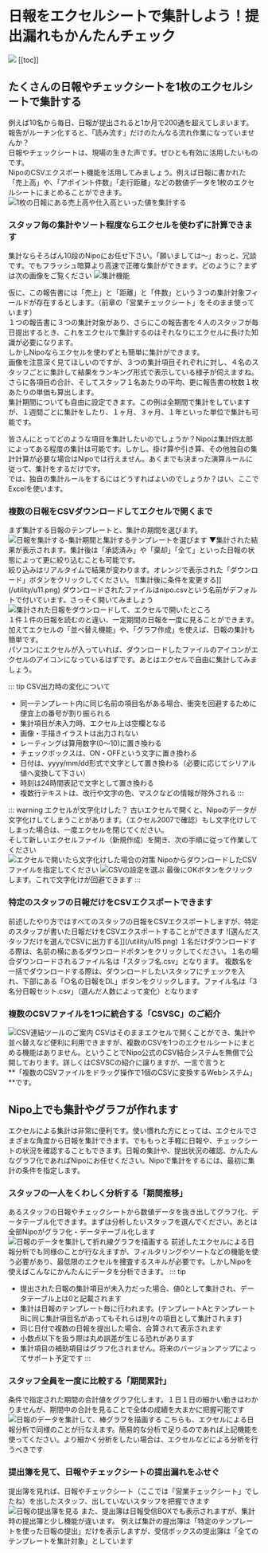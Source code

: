 # 日報をエクセルシートで集計しよう！提出漏れもかんたんチェック<Badge text="一部GOLD限定" type="warning" />
![](/utility/icatch2.png)
[[toc]]
## たくさんの日報やチェックシートを1枚のエクセルシートで集計する
例えば10名から毎日、日報が提出されると1か月で200通を超えてしまいます。報告がルーチン化すると、「読み流す」だけのたんなる流れ作業になっていませんか？  
日報やチェックシートは、現場の生きた声です。ぜひとも有効に活用したいものです。  
NipoのCSVエクスポート機能を活用してみましょう。例えば日報に書かれた「売上高」や、「アポイント件数」「走行距離」などの数値データを1枚のエクセルシートにまとめることができます。
![1枚の日報にある売上高や仕入高といった値を集計する](/utility/u8.png)

### スタッフ毎の集計やソート程度ならエクセルを使わずに計算できます
集計ならそろばん10段のNipoにお任せ下さい。「願いましては〜」おっと、冗談です。でもフラッシュ暗算より高速で正確な集計ができます。どのように？まずは次の画像をご覧ください
![集計機能](/utility/u9.png)

仮に、この報告書には「売上」と「距離」と「件数」という３つの集計対象フィールドが存在するとします。（前章の「営業チェックシート」をそのまま使っています）  
１つの報告書に３つの集計対象があり、さらにこの報告書を４人のスタッフが毎日提出するとき、これをエクセルで集計するのはそれなりにエクセルに長けた知識が必要になります。  
しかしNipoならエクセルを使わずとも簡単に集計ができます。  
画像を注意深く見てほしいのですが、３つの集計項目それぞれに対し、４名のスタッフごとに集計して結果をランキング形式で表示している様子が伺えますね。  
さらに各項目の合計、そしてスタッフ１名あたりの平均、更に報告書の枚数１枚あたりの単価も算出します。  
集計期間についても自由に設定できます。この例は全期間で集計をしていますが、１週間ごとに集計をしたり、１ヶ月、３ヶ月、１年といった単位で集計も可能です。  

皆さんにとってどのような項目を集計したいのでしょうか？Nipoは集計四太郎によってある程度の集計は可能です。しかし、掛け算や引き算、その他独自の集計計算が必要な場合はNipoでは行えません。あくまでも決まった演算ルールに従って、集計をするだけです。  
では、独自の集計ルールをするにはどうすればよいのでしょうか？はい、ここでExcelを使います。

### 複数の日報をCSVダウンロードしてエクセルで開くまで
まず集計する日報のテンプレートと、集計の期間を選びます。
![日報を集計する-集計期間と集計するテンプレートを選びます](/utility/u10.png)
▼集計された結果が表示されます。集計後は「承認済み」や「棄却」「全て」といった日報の状態によって更に絞り込むことも可能です。  
絞り込みはリアルタイムで結果が変わります。オレンジで表示された「ダウンロード」ボタンをクリックしてください。
![集計後に条件を変更する]](/utility/u11.png)
ダウンロードされたファイルはnipo.csvという名前がデフォルトで付いています。さっそく開いてみましょう  
![集計された日報をダウンロードして、エクセルで開いたところ](/utility/u12.png)  
１件１件の日報を読むのと違い、一定期間の日報を一度に見ることができます。加えてエクセルの「並べ替え機能」や、「グラフ作成」を使えば、日報の集計も簡単です。  
パソコンにエクセルが入っていれば、ダウンロードしたファイルのアイコンがエクセルのアイコンになっているはずです。あとはエクセルで自由に集計してみましょう。  

::: tip CSV出力時の変化について
- 同一テンプレート内に同じ名前の項目名がある場合、衝突を回避するために便宜上の番号が割り振られる
- 集計項目が未入力時、エクセル上は空欄となる
- 画像・手描きイラストは出力されない
- レーティングは算用数字(0〜10)に置き換わる
- チェックボックスは、ON・OFFという文字に置き換わる
- 日付は、yyyy/mm/dd形式で文字として置き換わる（必要に応じてシリアル値へ変換して下さい）
- 時刻は24時間表記で文字として置き換わる
- 複数行テキストは、改行や文字の色、マスクなどの情報が除外される
:::

::: warning エクセルが文字化けした？
古いエクセルで開くと、Nipoのデータが文字化けしてしまうことがあります。（エクセル2007で確認）もし文字化けしてしまった場合は、一度エクセルを閉じてください。  
そして新しいエクセルファイル（新規作成）を開き、次の手順に従って作業してください  
![エクセルで開いたら文字化けした場合の対策](/utility/u13.png)
NipoからダウンロードしたCSVファイルを指定してください
![CSVの設定を選ぶ](/utility/u14.png)
最後にOKボタンをクリックします。これで文字化けが回避できます
:::

### 特定のスタッフの日報だけをCSVエクスポートできます
前述したやり方ではすべてのスタッフの日報をCSVエクスポートしますが、特定のスタッフが書いた日報だけをCSVエクスポートすることができます
![選んだスタッフだけを選んでCSVに出力する]](/utility/u15.png)
１名だけダウンロードする際は、名前の横にあるダウンロードボタンをクリックしてください。１名の場合ダウンロードされるファイル名は「スタッフ名.csv」となります。
複数名を一括でダウンロードする際は、ダウンロードしたいスタッフにチェックを入れ、下部にある「○名の日報をDL」ボタンをクリックします。ファイル名は「3名分日報セット.csv」（選んだ人数によって変化）となります

### 複数のCSVファイルを1つに統合する「CSVSC」のご紹介
![CSV連結ツールのご案内](/utility/u16.png)
CSVはそのままエクセルで開くことができ、集計や並べ替えなど便利に利用できますが、複数のCSVを1つのエクセルシートにまとめる機能はありません。ということでNipo公式のCSV結合システムを無償で公開しております。詳しくはCSVSCの紹介に譲りますが、一言で言うと  
**「複数のCSVファイルをドラッグ操作で1個のCSVに変換するWebシステム」**です。

## Nipo上でも集計やグラフが作れます
エクセルによる集計は非常に便利です。使い慣れた方にとっては、エクセルでさまざまな角度から日報を集計できます。でももっと手軽に日報や、チェックシートの状況を確認することもできます。日報の集計や、提出状況の確認、かんたんなグラフ化であればNipoにお任せください。Nipoで集計をするには、最初に集計の条件を指定します。

### スタッフの一人をくわしく分析する「期間推移」
あるスタッフの日報やチェックシートから数値データを抜き出してグラフ化、データテーブル化できます。まずは分析したいスタッフを選んでください。あとは全部Nipoがグラフ化・データテーブル化します
![日報のデータを集計して折れ線グラフを描画する](/utility/u17.png)
前述したエクセルによる日報分析でも同様のことが行なえますが、フィルタリングやソートなどの機能を使う必要があり、最低限のエクセルを捜査するスキルが必要です。しかしNipoを使えばこんなにかんたんにデータを分析できます。
::: tip
- 提出された日報の集計項目が未入力だった場合、値0として集計され、データテーブル上は0と記載されます
- 集計は日報のテンプレート毎に行われます。(テンプレートAとテンプレートBに同じ集計項目名があってもそれらは別々の項目として集計されます)
- 同じ日付で複数の日報を提出した場合、合算されて表示されます
- 小数点以下を扱う際は丸め誤差が生じる恐れがあります
- 集計項目の補助項目はグラフ化されません。将来のバージョンアップによってサポート予定です
:::

### スタッフ全員を一度に比較する「期間累計」
条件で指定された期間の合計値をグラフ化します。１日１日の細かい動きはわかりませんが、期間中の合計を見ることで全体の成績を大まかに把握可能です
![日報のデータを集計して、棒グラフを描画する](/utility/u18.png)
こちらも、エクセルによる日報分析で同様のことが行なえます。簡易的な分析で足りるのであれば上記機能を使ってください。より細かく分析をしたい場合は、エクセルなどによる分析を行うべきです


### 提出簿を見て、日報やチェックシートの提出漏れをふせぐ
提出簿を見れば、日報やチェックシート（ここでは「営業チェックシート」でしたね）を出したスタッフ、出していないスタッフを把握できます
![日報の提出簿を見る](/utility/u19.png)
また、提出簿は日報受信BOXでも表示されますが、集計時の提出簿と少し機能が違います。
例えば集計の提出簿は「特定のテンプレートを使った日報の提出」だけを表示しますが、受信ボックスの提出簿は「全てのテンプレートを集計対象」としています

